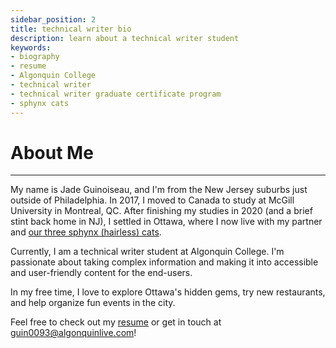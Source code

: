 ```yaml
---
sidebar_position: 2
title: technical writer bio
description: learn about a technical writer student
keywords: 
- biography
- resume
- Algonquin College
- technical writer
- technical writer graduate certificate program
- sphynx cats
---
```


# About Me

---

My name is Jade Guinoiseau, and I'm from the New Jersey suburbs just outside of Philadelphia. In 2017, I moved to Canada to study at McGill University in Montreal, QC. After finishing my studies in 2020 (and a brief stint back home in NJ), I settled in Ottawa, where I now live with my partner and [our three sphynx (hairless) cats](/img/cats.jpg).

Currently, I am a technical writer student at Algonquin College. I'm passionate about taking complex information and making it into accessible and user-friendly content for the end-users.

In my free time, I love to explore Ottawa's hidden gems, try new restaurants, and help organize fun events in the city. 

Feel free to check out my [resume](https://www.dropbox.com/scl/fi/g68d99r120hd2soimxd3a/Jade-Guinoiseau-Resume.pdf?rlkey=gxs8o4hnn4xo9elxg3fnzsrz1&st=0zwfblvs&dl=0) or get in touch at guin0093@algonquinlive.com!
